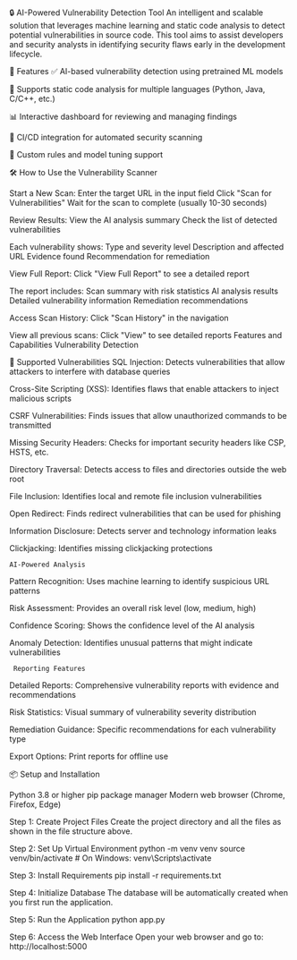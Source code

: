 🔒 AI-Powered Vulnerability Detection Tool
An intelligent and scalable solution that leverages machine learning and static code analysis to detect potential vulnerabilities in source code. This tool aims to assist developers and security analysts in identifying security flaws early in the development lifecycle.

🚀 Features
✅ AI-based vulnerability detection using pretrained ML models

🧠 Supports static code analysis for multiple languages (Python, Java, C/C++, etc.)

📊 Interactive dashboard for reviewing and managing findings

🔁 CI/CD integration for automated security scanning

📁 Custom rules and model tuning support

🛠️ How to Use the Vulnerability Scanner

Start a New Scan:
Enter the target URL in the input field
Click "Scan for Vulnerabilities"
Wait for the scan to complete (usually 10-30 seconds)

Review Results: View the AI analysis summary
Check the list of detected vulnerabilities

Each vulnerability shows:
Type and severity level
Description and affected URL
Evidence found
Recommendation for remediation

View Full Report: Click "View Full Report" to see a detailed report


The report includes: Scan summary with risk statistics AI analysis results Detailed vulnerability information Remediation recommendations

Access Scan History: Click "Scan History" in the navigation 

View all previous scans: Click "View" to see detailed reports Features and Capabilities
Vulnerability Detection


🧪 Supported Vulnerabilities
SQL Injection: Detects vulnerabilities that allow attackers to interfere with database queries

Cross-Site Scripting (XSS): Identifies flaws that enable attackers to inject malicious scripts

CSRF Vulnerabilities: Finds issues that allow unauthorized commands to be transmitted

Missing Security Headers: Checks for important security headers like CSP, HSTS, etc.

Directory Traversal: Detects access to files and directories outside the web root

File Inclusion: Identifies local and remote file inclusion vulnerabilities

Open Redirect: Finds redirect vulnerabilities that can be used for phishing

Information Disclosure: Detects server and technology information leaks

Clickjacking: Identifies missing clickjacking protections

    AI-Powered Analysis
Pattern Recognition: Uses machine learning to identify suspicious URL patterns

Risk Assessment: Provides an overall risk level (low, medium, high)

Confidence Scoring: Shows the confidence level of the AI analysis

Anomaly Detection: Identifies unusual patterns that might indicate vulnerabilities

     Reporting Features
Detailed Reports: Comprehensive vulnerability reports with evidence and recommendations

Risk Statistics: Visual summary of vulnerability severity distribution

Remediation Guidance: Specific recommendations for each vulnerability type

Export Options: Print reports for offline use


📦 Setup and Installation

Python 3.8 or higher
pip package manager
Modern web browser (Chrome, Firefox, Edge)

Step 1: Create Project Files
Create the project directory and all the files as shown in the file structure above.

Step 2: Set Up Virtual Environment
python -m venv venv source venv/bin/activate  # On Windows: venv\Scripts\activate

Step 3: Install Requirements
pip install -r requirements.txt

Step 4: Initialize Database
The database will be automatically created when you first run the application.

Step 5: Run the Application
python app.py

Step 6: Access the Web Interface
Open your web browser and go to:
http://localhost:5000
